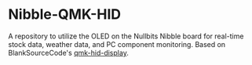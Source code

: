 # Nibble-QMK-HID
A repository to utilize the OLED on the Nullbits Nibble board for real-time stock data, weather data, and PC component monitoring. Based on BlankSourceCode's [qmk-hid-display](https://github.com/BlankSourceCode/qmk-hid-display).